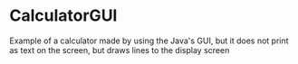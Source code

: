 # CalculatorGUI
Example of a calculator made by using the Java's GUI, but it does not print as text on the screen, but draws lines to the display screen

